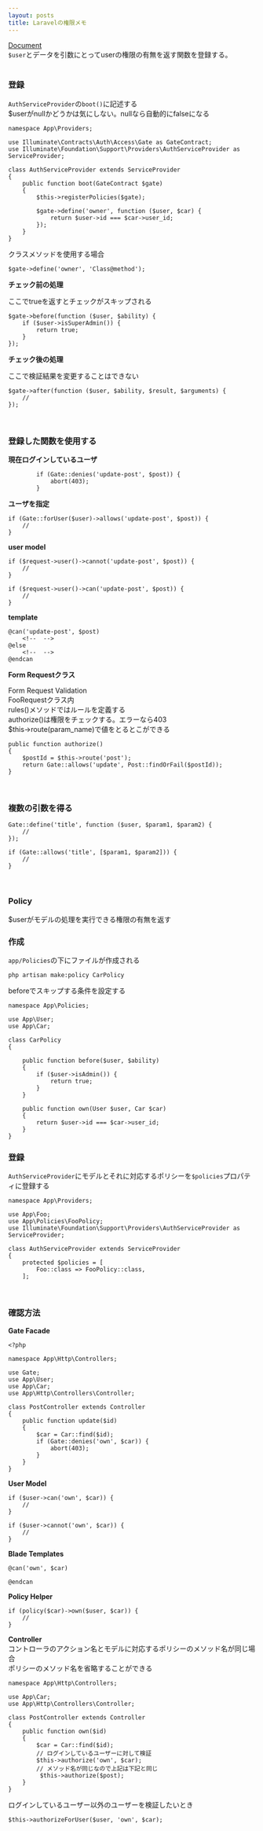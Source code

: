 ```yaml
---
layout: posts
title: Laravelの権限メモ 
---
```

[Document](https://laravel.com/docs/5.2/authorization)  
`$user`とデータを引数にとってuserの権限の有無を返す関数を登録する。  
<br>

### 登録

`AuthServiceProvider`の`boot()`に記述する  
$userがnullかどうかは気にしない。nullなら自動的にfalseになる  

```
namespace App\Providers;

use Illuminate\Contracts\Auth\Access\Gate as GateContract;
use Illuminate\Foundation\Support\Providers\AuthServiceProvider as ServiceProvider;

class AuthServiceProvider extends ServiceProvider
{
    public function boot(GateContract $gate)
    {
        $this->registerPolicies($gate);

        $gate->define('owner', function ($user, $car) {
            return $user->id === $car->user_id;
        });
    }
}
```

クラスメソッドを使用する場合

```
$gate->define('owner', 'Class@method');
```

**チェック前の処理**  

ここでtrueを返すとチェックがスキップされる

```
$gate->before(function ($user, $ability) {
    if ($user->isSuperAdmin()) {
        return true;
    }
});
```

**チェック後の処理**  

ここで検証結果を変更することはできない

```
$gate->after(function ($user, $ability, $result, $arguments) {
    //
});
```
<br>

### 登録した関数を使用する

**現在ログインしているユーザ**  

```
        if (Gate::denies('update-post', $post)) {
            abort(403);
        }
```

**ユーザを指定**  

```
if (Gate::forUser($user)->allows('update-post', $post)) {
    //
}
```

**user model**  

```
if ($request->user()->cannot('update-post', $post)) {
    //
}

if ($request->user()->can('update-post', $post)) {
    // 
}
```

**template** 

```
@can('update-post', $post)
    <!--  -->
@else
    <!--  -->
@endcan
```

**Form Requestクラス**  

Form Request Validation  
FooRequestクラス内  
rules()メソッドではルールを定義する  
authorize()は権限をチェックする。エラーなら403  
$this->route(param_name)で値をとるとこができる  

```
public function authorize()
{
    $postId = $this->route('post');
    return Gate::allows('update', Post::findOrFail($postId));
}
```
<br>

### 複数の引数を得る

```
Gate::define('title', function ($user, $param1, $param2) {
    //
});

if (Gate::allows('title', [$param1, $param2])) {
    //
}
```
<br>

### Policy

$userがモデルの処理を実行できる権限の有無を返す  

### 作成

`app/Policies`の下にファイルが作成される

```
php artisan make:policy CarPolicy
```

beforeでスキップする条件を設定する

```
namespace App\Policies;

use App\User;
use App\Car;

class CarPolicy
{

    public function before($user, $ability)
    {
        if ($user->isAdmin()) {
            return true;
        }
    }

    public function own(User $user, Car $car)
    {
        return $user->id === $car->user_id;
    }
}
```

### 登録

`AuthServiceProvider`にモデルとそれに対応するポリシーを`$policies`プロパティに登録する  

```
namespace App\Providers;

use App\Foo;
use App\Policies\FooPolicy;
use Illuminate\Foundation\Support\Providers\AuthServiceProvider as ServiceProvider;

class AuthServiceProvider extends ServiceProvider
{
    protected $policies = [
        Foo::class => FooPolicy::class,
    ];
```
<br>

### 確認方法

**Gate Facade**  

```
<?php

namespace App\Http\Controllers;

use Gate;
use App\User;
use App\Car;
use App\Http\Controllers\Controller;

class PostController extends Controller
{
    public function update($id)
    {
        $car = Car::find($id);
        if (Gate::denies('own', $car)) {
            abort(403);
        }
    }
}
```

**User Model**  

```
if ($user->can('own', $car)) {
    //
}

if ($user->cannot('own', $car)) {
    //
}
```

**Blade Templates**  

```
@can('own', $car)
    
@endcan
```

**Policy Helper**  

```
if (policy($car)->own($user, $car)) {
    //
}
```

**Controller**  
コントローラのアクション名とモデルに対応するポリシーのメソッド名が同じ場合  
ポリシーのメソッド名を省略することができる

```
namespace App\Http\Controllers;

use App\Car;
use App\Http\Controllers\Controller;

class PostController extends Controller
{
    public function own($id)
    {
        $car = Car::find($id);
        // ログインしているユーザーに対して検証
        $this->authorize('own', $car);
        // メソッド名が同じなので上記は下記と同じ
         $this->authorize($post);
    }
}
```

ログインしているユーザー以外のユーザーを検証したいとき

```
$this->authorizeForUser($user, 'own', $car);
```
























